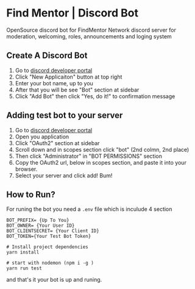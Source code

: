 # Find Mentor | Discord Bot
OpenSource discord bot for FindMentor Network discord server for moderation, welcoming, roles, announcements and loging system


## Create A Discord Bot
1. Go to [discord developer portal](https://discord.com/developers/applications)
2. Click "New Applicaiton" button at top right
3. Enter your bot name, up to you
4. After that you will be see "Bot" section at sidebar
5. Click "Add Bot" then click "Yes, do it!" to confirmation message

 ## Adding test bot to your server
 1. Go to [discord developer portal](https://discord.com/developers/applications)
 2. Open you application
 3. Click "OAuth2" section at sidebar
 4. Scroll down and in scopes section click "bot" (2nd colmn, 2nd place)
 5. Then click "Administrator" in "BOT PERMISSIONS" section
 6. Copy the OAuth2 url, below in scopes section, and paste it into your browser.
 7. Select your server and click add! Bum!

## How to Run?
For runing the bot you need a `.env` file which is inculude 4 section
```env
BOT_PREFIX= {Up To You}
BOT_OWNER= {Your User ID}
BOT_CLIENTSECRET= {Your Client ID}
BOT_TOKEN={Your Test Bot Token}
```

```
# Install project dependencies
yarn install

# start with nodemon (npm i -g )
yarn run test
```

and that's it your bot is up and runing.
